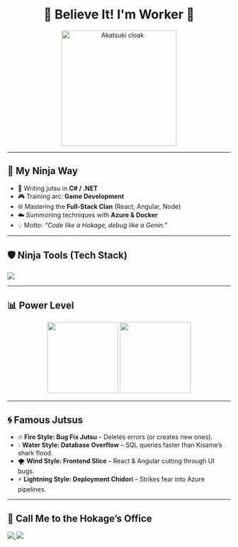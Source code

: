 <!-- Naruto Themed GitHub Profile README -->

<h1 align="center">🍥 Believe It! I'm Worker 🍥</h1>
<p align="center">
  <img src="https://media.giphy.com/media/3o6Zt481isNVuQI1l6/giphy.gif" width="260" alt="Akatsuki cloak"/>
</p>

---

## 🦊 My Ninja Way
- 🥷 Writing jutsu in **C# / .NET**  
- 🎮 Training arc: **Game Development**  
- 🌐 Mastering the **Full-Stack Clan** (React, Angular, Node)  
- ☁️ Summoning techniques with **Azure & Docker**  
- 💡 Motto: *“Code like a Hokage, debug like a Genin.”*  

---

## 🛡️ Ninja Tools (Tech Stack)
<p align="left">
  <img src="https://skillicons.dev/icons?i=dotnet,cs,react,angular,nodejs,express,azure,docker,git,postgres,mysql" />
</p>

---

## 📊 Power Level
<p align="center">
  <img src="https://github-readme-stats.vercel.app/api?username=YOURUSERNAME&show_icons=true&theme=tokyonight&hide_border=true" height="160"/>
  <img src="https://github-readme-streak-stats.herokuapp.com/?user=YOURUSERNAME&theme=tokyonight&hide_border=true" height="160"/>
</p>

---

## 🌀 Famous Jutsus
- 🔥 **Fire Style: Bug Fix Jutsu** – Deletes errors (or creates new ones).  
- 💧 **Water Style: Database Overflow** – SQL queries faster than Kisame’s shark flood.  
- 🌪️ **Wind Style: Frontend Slice** – React & Angular cutting through UI bugs.  
- ⚡ **Lightning Style: Deployment Chidori** – Strikes fear into Azure pipelines.  

---

## 🍃 Call Me to the Hokage’s Office
<p align="left">
  <a href="https://www.linkedin.com/in/YOUR-LINKEDIN" target="_blank">
    <img src="https://img.shields.io/badge/LinkedIn-HiddenLeaf-blue?logo=linkedin&logoColor=white" />
  </a>
  <a href="mailto:youremail@example.com">
    <img src="https://img.shields.io/badge/Email-SummonScroll-D14836?logo=gmail&logoColor=white" />
  </a>
</p>
